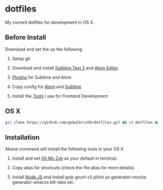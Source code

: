 # dotfiles

My current dotfiles for development in OS X.

## Before Install

Download and set the up the following

1. Setup git

1. Download and install [Sublime Text 3](www.sublimetext.com/3) and [Atom Editor](https://atom.io/)

1. [Plugins](https://github.com/gokulkrishh/Tools-I-use#text-editors) for Sublime and Atom

1. Copy config for [Atom](https://gist.github.com/gokulkrishh/bb54b5fd5a2832567eaf) and [Sublime](https://gist.github.com/gokulkrishh/509f5a7cbc4077ccd857)

1. Install the  [Tools](https://github.com/gokulkrishh/Tools-I-use) I use for Frontend Development

## OS X

```bash
git clone https://github.com/gokulkrishh/dotfiles.git && cd dotfiles && sh bash mac-setup.sh
```


## Installation

Above command will install the following tools in your OS X

1. Install and set [Oh My Zsh](https://github.com/robbyrussell/oh-my-zsh) as your default in terminal.

1. Copy alias for shortcuts (check the file alias for more details).

1. Install [Node.JS](https://nodejs.org/en/) and install gulp grunt-cli jshint yo generator-mocha generator-smacss kill-tabs etc.
